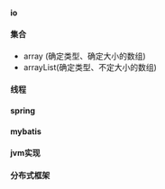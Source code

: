 #### io
#### 集合
- array (确定类型、确定大小的数组)
- arrayList(确定类型、不定大小的数组)
#### 线程
#### spring
#### mybatis
#### jvm实现
#### 分布式框架